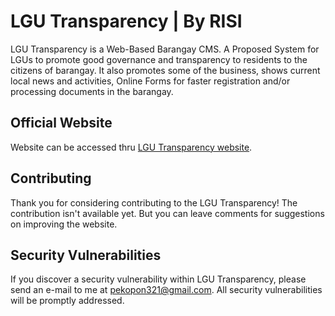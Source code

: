 # LGU Transparency | By RISI

LGU Transparency is a Web-Based Barangay CMS. A Proposed System for LGUs to promote good governance and transparency to residents to the citizens of barangay. It also promotes some of the business, shows current local news and activities, Online Forms for faster registration and/or processing documents in the barangay.

## Official Website

Website can be accessed thru [LGU Transparency website](https://lgutransparency.info/).

## Contributing

Thank you for considering contributing to the LGU Transparency! The contribution isn't available yet. But you can leave comments for suggestions on improving the website.

## Security Vulnerabilities

If you discover a security vulnerability within LGU Transparency, please send an e-mail to me at pekopon321@gmail.com. All security vulnerabilities will be promptly addressed.